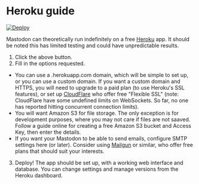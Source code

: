 Heroku guide
============

[![Deploy](https://www.herokucdn.com/deploy/button.svg)](https://dashboard.heroku.com/new?button-url=https://github.com/tootsuite/mastodon&template=https://github.com/tootsuite/mastodon)

Mastodon can theoretically run indefinitely on a free [Heroku](https://heroku.com) app. It should be noted this has limited testing and could have unpredictable results.

1. Click the above button.
2. Fill in the options requested.
  * You can use a .herokuapp.com domain, which will be simple to set up, or you can use a custom domain. If you want a custom domain and HTTPS, you will need to upgrade to a paid plan (to use Heroku's SSL features), or set up [CloudFlare](https://cloudflare.com) who offer free "Flexible SSL" (note: CloudFlare have some undefined limits on WebSockets. So far, no one has reported hitting concurrent connection limits).
  * You will want Amazon S3 for file storage. The only exception is for development purposes, where you may not care if files are not saaved. Follow a guide online for creating a free Amazon S3 bucket and Access Key, then enter the details.
  * If you want your Mastodon to be able to send emails, configure SMTP settings here (or later). Consider using [Mailgun](https://mailgun.com) or similar, who offer free plans that should suit your interests.
3. Deploy! The app should be set up, with a working web interface and database. You can change settings and manage versions from the Heroku dashboard.
